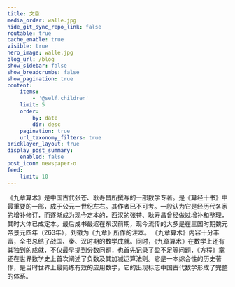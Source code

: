 ```yaml
---
title: 文章
media_order: walle.jpg
hide_git_sync_repo_link: false
routable: true
cache_enable: true
visible: true
hero_image: walle.jpg
blog_url: /blog
show_sidebar: false
show_breadcrumbs: false
show_pagination: true
content:
    items:
        - '@self.children'
    limit: 5
    order:
        by: date
        dir: desc
    pagination: true
    url_taxonomy_filters: true
bricklayer_layout: true
display_post_summary:
    enabled: false
post_icon: newspaper-o
feed:
    limit: 10
---
```


《九章算术》是中国古代张苍、耿寿昌所撰写的一部数学专著。是《算经十书》中最重要的一部，成于公元一世纪左右。其作者已不可考。一般认为它是经历代各家的增补修订，而逐渐成为现今定本的，西汉的张苍、耿寿昌曾经做过增补和整理，其时大体已成定本。最后成书最迟在东汉前期，现今流传的大多是在三国时期魏元帝景元四年（263年），刘徽为《九章》所作的注本。
《九章算术》内容十分丰富，全书总结了战国、秦、汉时期的数学成就。同时，《九章算术》在数学上还有其独到的成就，不仅最早提到分数问题，也首先记录了盈不足等问题，《方程》章还在世界数学史上首次阐述了负数及其加减运算法则。它是一本综合性的历史著作，是当时世界上最简练有效的应用数学，它的出现标志中国古代数学形成了完整的体系。